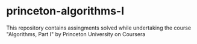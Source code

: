 # princeton-algorithms-I
This repository contains assingments solved while undertaking the course "Algorithms, Part I" by Princeton University on Coursera
